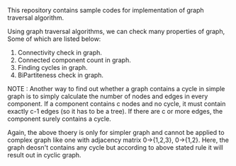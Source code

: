 This repository contains sample codes for implementation of graph traversal algorithm.

Using graph traversal algorithms, we can check many properties of graph, Some of which are listed below:

1. Connectivity check in graph.
2. Connected component count in graph.
3. Finding cycles in graph.
4. BiPartiteness check in graph.

NOTE : Another way to find out whether a graph contains a cycle in simple graph is to simply calculate the number of nodes and edges in every component. If a component contains c nodes and no cycle, it must contain exactly c-1 edges (so it has to be a tree). If there are c or more edges, the component surely contains a cycle.

Again, the above thoery is only for simpler graph and cannot be applied to complex graph like one with adjacency matrix 0->{1,2,3}, 0->{1,2}.
Here, the graph deosn't contains any cycle but according to above stated rule it will result out in cyclic graph.
